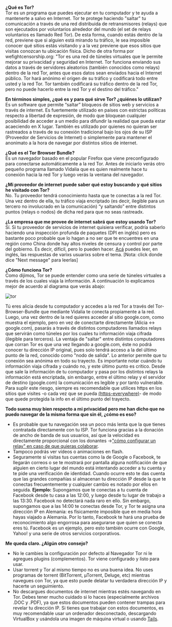 **¿Qué es Tor?**  
Tor es un programa que puedes ejecutar en tu computador y te ayuda a mantenerte a salvo en Internet. Tor te protege haciendo "saltar" tu comunicación a través de una red distribuida de retransmisores (relays) que son ejecutados por voluntarios alrededor del mundo (el set de relays voluntarios es llamado Red Tor). De esta forma, cuando estás dentro de la red, previene que si alguien está mirando tu tráfico, le sea imposible conocer qué sitios estás visitando y a la vez previene que esos sitios que visitas conozcan tu ubicación física.
Dicho de otra forma por wefightcensorship.org: "Tor es una red de túneles virtuales que le permite mejorar su privacidad y seguridad en Internet. Tor funciona enviando sus datos a través de servidores aleatorios (también conocidos como relays) dentro de la red Tor, antes que esos datos sean enviados hacia el Internet público. Tor hará anónimo el origen de su tráfico y codificará todo entre usted y la red Tor. Tor también codificará su tráfico dentro de la red Tor, pero no puede hacerlo entre la red Tor y el destino del tráfico."

**En términos simples, ¿qué es y para qué sirve Tor? ¿quiénes lo utilizan?**    
Es un software que permite “saltar” bloqueos de sitios web y servicios a través de internet. Es fuertemente utilizado en países con estrictas políticas respecto a libertad de expresión, de modo que bloquean cualquier posibilidad de acceder a un medio para difundir la realidad que pueda estar acaeciendo en X lugar. También es utilizado por quienes no quieran ser rastreados a través de su conexión tradicional bajo los ojos de su ISP (Proveedor de Servicios de Internet) o simplemente para mantener el anonimato a la hora de navegar por distintos sitios de internet.

**¿Qué es el Tor Browser Bundle?**  
Es un navegador basado en el popular Firefox que viene preconfigurado para conectarse automáticamente a la red Tor. Antes de iniciarlo verás otro pequeño programa llamado Vidalia que es quien realmente hace tu conexión hacia la red Tor y luego verás la ventana del navegador.  

**¿Mi proveedor de internet puede saber qué estoy buscando y qué sitios he visitado con Tor?**  
No. Tu proveedor tendrá conocimiento hasta que te conectas a la red Tor. Una vez dentro de ella, tu tráfico viaja encriptado (es decir, ilegible para un tercero no involucrado en la comunicación) “y saltando” entre distintos puntos (relays o nodos) de dicha red para que no seas rastreadx.  

**¿La empresa que me provee de internet sabrá que estoy usando Tor?**  
Sí. Si tu proveedor de servicios de internet quisiera verificar, podría saberlo haciendo una inspección profunda de paquetes (DPI en inglés) pero es bastante poco probable que lo hagan a no ser que te encuentres en una región como China donde hay altos niveles de censura y control por parte del gobierno. Es decir, díficil, pero lo pueden hacer.  [Acá](https://lists.torproject.org/pipermail/tor-talk/2011-June/020655.html) puedes leer, en inglés, las respuestas de varixs usuarixs sobre el tema. [Nota: click donde dice "Next message" para leerlas]

**¿Cómo funciona Tor?**  
Como dijimos, Tor se puede entender como una serie de túneles virtuales a través de los cuales viaja la información. A continuación lo explicamos mejor de acuerdo al diagrama que verás abajo: 

![tor](https://github.com/nicht/lag/blob/master/tor/imagenes/tor.png)

Tú eres alicia desde tu computador y accedes a la red Tor a través del Tor-Browser-Bundle que mediante Vidalia te conecta propiamente a la red. Luego, una vez dentro de la red quieres acceder al sitio google.com, como muestra el ejemplo, pero en vez de conectarte directamente (Alicia <-> google.com), pasarás a través de distintos computadores llamados relays  que servirán como túneles por los cuales tu información viaja cifrada (ilegible para terceros). La ventaja de "saltar" entre distintos computadores que corran Tor es que una vez llegando a google.com, éste no podrá conocer tu dirección IP original, pues solo tendrá acceso a la del último punto de la red, conocido como "nodo de salida". Lo anterior permite que tu conexión sea anónima en todo su trayecto.
Es importante notar cuándo tu información viaja cifrada y cuándo no, y este último punto es crítico. Desde que sale la información de tu computador y pasa por los distintos relays la información está encriptada, sin embargo, entre el último relay y el servidor de destino (google.com) la comunicación es legible y por tanto vulnerable. Para suplir este riesgo, siempre es recomendable que utilices https en los sitios que visites -o cada vez que se pueda [(https-everywhere)](https://www.eff.org/https-everywhere)- de modo que quede protegida la info en el último punto del trayecto.

**Todo suena muy bien respecto a mi privacidad pero me han dicho que no puedo navegar de la misma forma que sin él, ¿cómo es eso?**  
* Es probable que tu navegación sea un poco más lenta que la que tienes contratada directamente con tu ISP. Tor funciona gracias a la donación de ancho de banda de sus usuarios, así que la velocidad es directamente proporcional con los donantes →["cómo configurar un relay" en caso de que quieras colaborar](https://www.torproject.org/docs/tor-relay-debian.html.en).
* Tampoco podrás ver vídeos o animaciones en flash.
* Seguramente si visitas tus cuentas como la de Google o Facebook, te llegarán correos o se te mostrará por pantalla alguna notificación de que alguien en cierto lugar del mundo está intentando acceder a tu cuenta y te pide una verificación de identidad. Cuando ocurre esto te das cuenta que las grandes compañías sí almacenan tu dirección IP desde la que te conectas frecuentemente y cualquier cambio es notado por ellos en seguida. **Ejemplo:** Supongamos que te conectas a tu cuenta de Facebook desde tu  casa a las 12:00, y luego desde tu lugar de trabajo a las 13:30.  Facebook no detectará nada raro en ello. Sin embargo, supongamos que a  las 14:00 te conectas desde Tor, y Tor te asigna una dirección IP en  Alemania: es físicamente imposible que en media hora hayas viajado a  Alemania. Por lo tanto, Facebook te hará una prueba de reconocimiento  algo engorrosa para asegurarse que quien se conecta eres tú. Facebook es  un ejemplo, pero esto también ocurre con Google, Yahoo! y una serie de  otros servicios corporativos.

**Me queda claro. ¿Algún otro consejo?**  
- No le cambies la configuración por defecto al Navegador Tor ni le agregues plugins (complementos). Tor viene configurado y listo para usar.
- Usar torrent y Tor al mismo tiempo no es una buena idea.  No uses programas de torrent (BitTorrent, µTorrent, Deluge, etc)  mientras navegues con Tor, ya que esto puede delatar tu verdadera  dirección IP y hacerte un seguimiento.
- No descargues documentos de internet mientras estés navegando en Tor.  Debes tener mucho cuidado si lo haces  (especialmente archivos .DOC y .PDF), ya que estos documentos pueden  contener trampas para revelar tu dirección IP. Si tienes que trabajar  con estos documentos, es muy recomendable usar un ordenador  desconectado, descargando VirtualBox y usándola una imagen de máquina virtual  o usando [Tails](https://tails.boum.org/).
 

